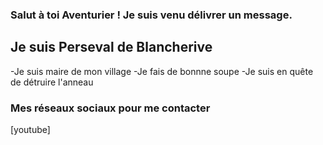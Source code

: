 ### Salut à toi Aventurier ! Je suis venu délivrer un message.

## Je suis Perseval de Blancherive
-Je suis maire de mon village
-Je fais de bonnne soupe
-Je suis en quête de détruire l'anneau

### Mes réseaux sociaux pour me contacter

[youtube]

<br />
<br />

[website]: https://www.youtube.com/channel/UCkRSX0i62PVmDCsYFOvvU1A


